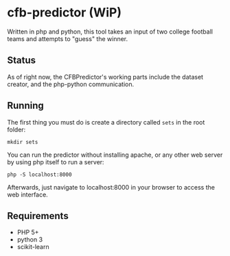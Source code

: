 # cfb-predictor (WiP)

Written in php and python, this tool takes an input of two college football teams and attempts to "guess" the winner. 

Status
---
As of right now, the CFBPredictor's working parts include the dataset creator, and the php-python communication.

Running
---
The first thing you must do is create a directory called `sets` in the root folder:

    mkdir sets

You can run the predictor without installing apache, or any other web server by using php itself to run a server:

    php -S localhost:8000
    
Afterwards, just navigate to localhost:8000 in your browser to access the web interface.

Requirements
---
- PHP 5+
- python 3
- scikit-learn

